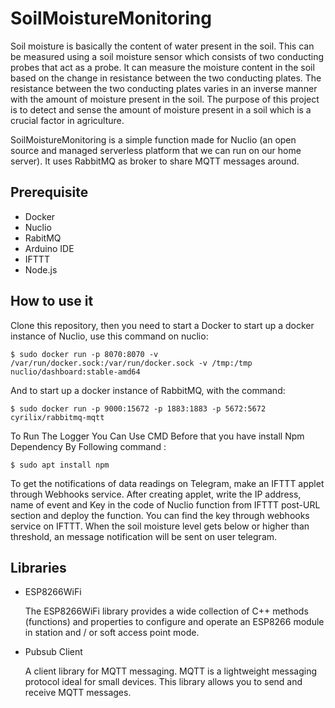 # SoilMoistureMonitoring
Soil moisture is basically the content of water present in the soil. This can be measured using a soil moisture sensor which consists of two conducting probes that act as a probe. It can measure the moisture content in the soil based on the change in resistance between the two conducting plates. The resistance between the two conducting plates varies in an inverse manner with the amount of moisture present in the soil.
The purpose of this project is to detect and sense the amount of moisture present in a soil which is a crucial factor in agriculture.

SoilMoistureMonitoring is a simple function made for Nuclio (an open source and managed serverless platform that we can run on our home server). It uses RabbitMQ as broker to share MQTT messages around.

## Prerequisite

- Docker
- Nuclio
- RabitMQ
- Arduino IDE
- IFTTT
- Node.js

## How to use it
Clone this repository, then you need to start a Docker to start up a docker instance of Nuclio, use this command on nuclio:

` $ sudo docker run -p 8070:8070 -v /var/run/docker.sock:/var/run/docker.sock -v /tmp:/tmp nuclio/dashboard:stable-amd64 `

And to start up a docker instance of RabbitMQ, with the command:

` $ sudo docker run -p 9000:15672 -p 1883:1883 -p 5672:5672 cyrilix/rabbitmq-mqtt `

To Run The Logger You Can Use CMD Before that you have install Npm Dependency By Following command : 

` $ sudo apt install npm `

To get the notifications of data readings on Telegram, make an IFTTT applet through Webhooks service. After creating applet, write the IP address, name of event and Key in the code of Nuclio function from IFTTT post-URL section and deploy the function. You can find the key through webhooks service on IFTTT. When the soil moisture level gets below or higher than threshold, an message notification will be sent on user telegram.

## Libraries

- ESP8266WiFi
  
  The ESP8266WiFi library provides a wide collection of C++ methods (functions) and properties to configure and operate an ESP8266 module in station and / or soft access point mode.

- Pubsub Client

  A client library for MQTT messaging. MQTT is a lightweight messaging protocol ideal for small devices. This library allows you to send and receive MQTT messages.

